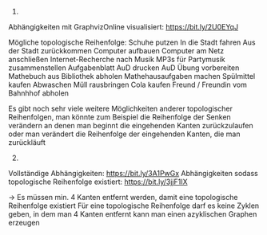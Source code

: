 1)
Abhängigkeiten mit GraphvizOnline visualisiert:
https://bit.ly/2U0EYqJ

Mögliche topologische Reihenfolge:
Schuhe putzen
In die Stadt fahren
Aus der Stadt zurückkommen
Computer aufbauen
Computer am Netz anschließen
Internet-Recherche nach Musik
MP3s für Partymusik zusammenstellen
Aufgabenblatt AuD drucken
AuD Übung vorbereiten
Mathebuch aus Bibliothek abholen
Mathehausaufgaben machen
Spülmittel kaufen
Abwaschen
Müll rausbringen
Cola kaufen
Freund / Freundin vom Bahnhhof abholen

Es gibt noch sehr viele weitere Möglichkeiten anderer topologischer Reihenfolgen, man könnte zum Beispiel die Reihenfolge der Senken verändern an denen man beginnt die eingehenden Kanten zurückzulaufen oder
man verändert die Reihenfolge der eingehenden Kanten, die man zurückläuft

2)
Vollständige Abhängigkeiten:
https://bit.ly/3A1PwGx
Abhängigkeiten sodass topologische Reihenfolge existiert:
    https://bit.ly/3jjF1IX

-> Es müssen min. 4 Kanten entfernt werden, damit eine topologische Reihenfolge existiert
Für eine topologische Reihenfolge darf es keine Zyklen geben, in dem man 4 Kanten entfernt kann man einen azyklischen Graphen erzeugen
